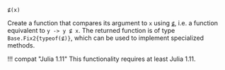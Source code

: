 ```
⊈(x)
```

Create a function that compares its argument to `x` using [`⊈`](@ref), i.e. a function equivalent to `y -> y ⊈ x`. The returned function is of type `Base.Fix2{typeof(⊈)}`, which can be used to implement specialized methods.

!!! compat "Julia 1.11"
    This functionality requires at least Julia 1.11.

